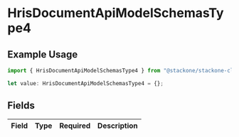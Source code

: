 # HrisDocumentApiModelSchemasType4

## Example Usage

```typescript
import { HrisDocumentApiModelSchemasType4 } from "@stackone/stackone-client-ts/sdk/models/shared";

let value: HrisDocumentApiModelSchemasType4 = {};
```

## Fields

| Field       | Type        | Required    | Description |
| ----------- | ----------- | ----------- | ----------- |